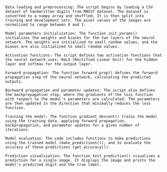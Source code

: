    Data loading and preprocessing: The script begins by loading a CSV dataset of handwritten digits from MNIST dataset. The dataset is converted to a numpy array and shuffled. It is then split into training and development sets. The pixel values of the images are normalized to range between 0 and 1.

    Model parameters initialization: The function init_params() initializes the weights and biases for the two layers of the neural network. The weights are initialized to small random values, and the biases are also initialized to small random values.

    Activation functions: The script defines two activation functions that the neural network uses: ReLU (Rectified Linear Unit) for the hidden layer and softmax for the output layer.

    Forward propagation: The function forward_prop() defines the forward propagation step of the neural network, calculating the predicted outputs.

    Backward propagation and parameter updates: The script also defines the backpropagation step, where the gradients of the loss function with respect to the model's parameters are calculated. The parameters are then updated in the direction that minimally reduces the loss function.

    Training the model: The function gradient_descent() trains the model using the training data, applying forward propagation, backpropagation, and parameter updates for a given number of iterations.

    Model evaluation: The code includes functions to make predictions using the trained model (make_predictions()), and to evaluate the accuracy of these predictions (get_accuracy()).

    Prediction visualization: The function test_prediction() visualizes a prediction for a single image. It displays the image and prints the model's predicted digit and the true label.
